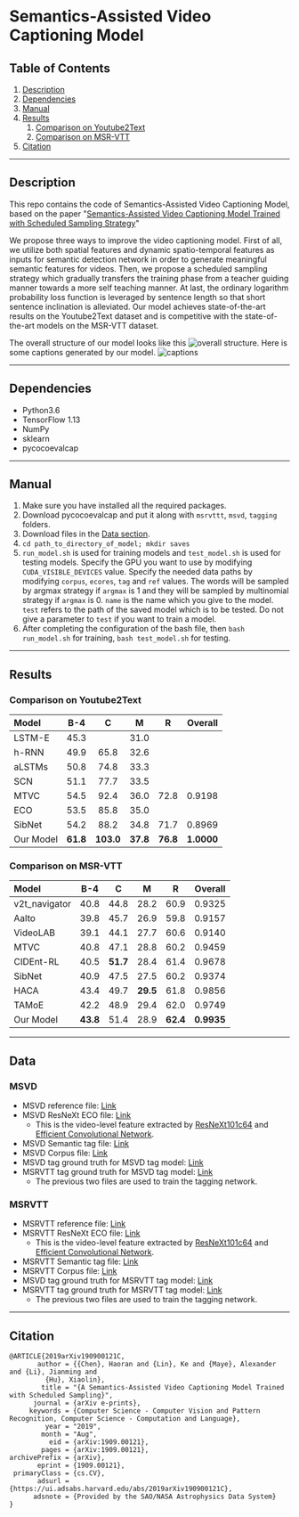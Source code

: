 # Semantics-Assisted Video Captioning Model

## Table of Contents
1. [Description](#description)
2. [Dependencies](#dependencies)
3. [Manual](#manul)
4. [Results](#results)
    1. [Comparison on Youtube2Text](#cy)
    2. [Comparison on MSR-VTT](#cm)
5. [Citation](#citation)

---
## <a name="description"></a> Description

This repo contains the code of Semantics-Assisted Video Captioning Model, based on the paper 
"[Semantics-Assisted Video Captioning Model Trained with Scheduled Sampling Strategy](https://arxiv.org/abs/1909.00121)"


We propose three ways to improve the video captioning model. First of all, we utilize both spatial 
features and dynamic spatio-temporal features as inputs for semantic detection network in order
to generate meaningful semantic features for videos. Then, we propose a scheduled sampling 
strategy which gradually transfers the training phase from a teacher guiding manner towards
a more self teaching manner. At last, the ordinary logarithm probability loss function
is leveraged by sentence length so that short sentence inclination is alleviated. Our model
achieves state-of-the-art results on the Youtube2Text dataset and is competitive with the 
state-of-the-art models on the MSR-VTT dataset.



The overall structure of our model looks like this ![overall structure](https://github.com/WingsBrokenAngel/Semantics-AssistedVideoCaptioning/blob/master/photos/overall_framework.jpg).
Here is some captions generated by our model.
![captions](https://github.com/WingsBrokenAngel/Semantics-AssistedVideoCaptioning/blob/master/photos/captions.png)

---
## <a name="dependencies"></a> Dependencies
* Python3.6
* TensorFlow 1.13
* NumPy
* sklearn
* pycocoevalcap

---
## <a name="manual"></a> Manual
1. Make sure you have installed all the required packages.
2. Download pycocoevalcap and put it along with `msrvttt`, `msvd`, `tagging` folders.
3. Download files in the [Data section](#data).
4. `cd path_to_directory_of_model; mkdir saves`
5. `run_model.sh` is used for training models and `test_model.sh` is used for testing models.
 Specify the GPU you want to use by modifying `CUDA_VISIBLE_DEVICES` value. Specify the needed 
 data paths by modifying `corpus`, `ecores`, `tag` and `ref` values. The words will be sampled
 by argmax strategy if `argmax` is 1 and they will be sampled by multinomial strategy if `argmax`
 is 0. `name` is the name which you give to the model. `test` refers to the path of the saved model
 which is to be tested. Do not give a parameter to `test` if you want to train a model.
 6. After completing the configuration of the bash file, then `bash run_model.sh` for training, 
 `bash test_model.sh` for testing.

---
## <a name="results"></a> Results

### <a name="cy"></a> Comparison on Youtube2Text

| Model   | B-4      | C        | M        | R        |  Overall |
| :------ | :------: | :------: | :------: | :------: | :------: |
|LSTM-E   | 45.3     |          | 31.0     |          |          |
|h-RNN    | 49.9     | 65.8     | 32.6     |          |          |
|aLSTMs   | 50.8     | 74.8     | 33.3     |          |          |
|SCN      | 51.1     | 77.7     | 33.5     |          |          |
|MTVC     | 54.5     | 92.4     | 36.0     | 72.8     | 0.9198   |
|ECO      | 53.5     | 85.8     | 35.0     |          |          |
|SibNet   | 54.2     | 88.2     | 34.8     | 71.7     | 0.8969   |
|Our Model| **61.8** |**103.0** |**37.8**  |**76.8**  |**1.0000**|

### <a name="cm"></a> Comparison on MSR-VTT

| Model       | B-4      | C        | M        | R        |  Overall |
| :------     | :------: | :------: | :------: | :------: | :------: |
|v2t_navigator| 40.8     | 44.8     | 28.2     | 60.9     | 0.9325   |
|Aalto        | 39.8     | 45.7     | 26.9     | 59.8     | 0.9157   |
|VideoLAB     | 39.1     | 44.1     | 27.7     | 60.6     | 0.9140   |
|MTVC         | 40.8     | 47.1     | 28.8     | 60.2     | 0.9459   |
|CIDEnt-RL    | 40.5     | **51.7** | 28.4     | 61.4     | 0.9678   |
|SibNet       | 40.9     | 47.5     | 27.5     | 60.2     | 0.9374   |
|HACA         | 43.4     | 49.7     | **29.5** | 61.8     | 0.9856   |
|TAMoE        | 42.2     | 48.9     | 29.4     | 62.0     | 0.9749   |
|Our Model    | **43.8** | 51.4     | 28.9     | **62.4** |**0.9935**|

---
## <a name="data"></a> Data

### <a name="dmsvd"></a> MSVD
- MSVD reference file: [Link](https://cloud.tsinghua.edu.cn/f/aafd02d8cf4f44529bbd/?dl=1)
- MSVD ResNeXt ECO file: [Link](https://cloud.tsinghua.edu.cn/f/8f5dfba901a34f0eb474/?dl=1)
    * This is the video-level feature extracted by 
    [ResNeXt101c64](https://github.com/taehoonlee/tensornets) and 
    [Efficient Convolutional Network](https://github.com/mzolfaghari/ECO-efficient-video-understanding).
- MSVD Semantic tag file: [Link](https://cloud.tsinghua.edu.cn/f/d463a2eecc7645f3965d/?dl=1)
- MSVD Corpus file: [Link](https://cloud.tsinghua.edu.cn/f/70b264998e4d40aeb1d6/?dl=1)
- MSVD tag ground truth for MSVD tag model: [Link](https://cloud.tsinghua.edu.cn/f/a8149c864cf741039c0d/?dl=1)
- MSRVTT tag ground truth for MSVD tag model: [Link](https://cloud.tsinghua.edu.cn/f/d5ee9fd74cde47feb7d6/?dl=1)
    * The previous two files are used to train the tagging network.

### <a name="dmsrvtt"></a> MSRVTT
- MSRVTT reference file: [Link](https://cloud.tsinghua.edu.cn/f/5c5d25edacae415fa0bf/?dl=1)
- MSRVTT ResNeXt ECO file: [Link](https://cloud.tsinghua.edu.cn/f/8ecb879d77db41b2b06c/?dl=1)
    * This is the video-level feature extracted by 
    [ResNeXt101c64](https://github.com/taehoonlee/tensornets) and 
    [Efficient Convolutional Network](https://github.com/mzolfaghari/ECO-efficient-video-understanding).
- MSRVTT Semantic tag file: [Link](https://cloud.tsinghua.edu.cn/f/07158bab9f7a4ba3918b/?dl=1)
- MSRVTT Corpus file: [Link](https://cloud.tsinghua.edu.cn/f/97cb4f640f194731a550/?dl=1)
- MSVD tag ground truth for MSRVTT tag model: [Link](https://cloud.tsinghua.edu.cn/f/5d411b6e16f64da58bb5/?dl=1)
- MSRVTT tag ground truth for MSRVTT tag model: [Link](https://cloud.tsinghua.edu.cn/f/831616470b344dec9de0/?dl=1)
    * The previous two files are used to train the tagging network.

---
## <a name="citation"></a> Citation

    @ARTICLE{2019arXiv190900121C,
           author = {{Chen}, Haoran and {Lin}, Ke and {Maye}, Alexander and {Li}, Jianming and
             {Hu}, Xiaolin},
            title = "{A Semantics-Assisted Video Captioning Model Trained with Scheduled Sampling}",
          journal = {arXiv e-prints},
         keywords = {Computer Science - Computer Vision and Pattern Recognition, Computer Science - Computation and Language},
             year = "2019",
            month = "Aug",
              eid = {arXiv:1909.00121},
            pages = {arXiv:1909.00121},
    archivePrefix = {arXiv},
           eprint = {1909.00121},
     primaryClass = {cs.CV},
           adsurl = {https://ui.adsabs.harvard.edu/abs/2019arXiv190900121C},
          adsnote = {Provided by the SAO/NASA Astrophysics Data System}
    }

